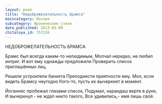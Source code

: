 ```yaml
---
layout: poem
title: "Недоброжелательность Брамса"
maincategory: Поэзия
subcategory: Иронические стихи
date_published: 2013-03-09
chitalnya_id: 757226
---
```




НЕДОБРОЖЕЛАТЕЛЬНОСТЬ БРАМСА

Брамс был всегда каким-то нелюдимым,
Молчал нередко, не любил интриг.
И вот ему однажды предложили
Проверить список приглашённых лиц.

Решили устроители банкета
Преподнести приятности ему.
Мол, если видеть Брамсу неугодно
Кого-то, пусть их вычеркнет в момент.

Йоганнес пробежал глазами список,
Подумал, карандаш вертя в руке,
И вычеркнул - не ждал никто такого,
Все удивились,- имя лишь своё.






